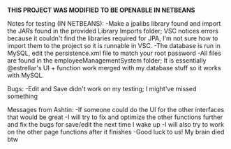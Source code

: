 **THIS PROJECT WAS MODIFIED TO BE OPENABLE IN NETBEANS**

Notes for testing (IN NETBEANS):
-Make a jpalibs library found and import the JARs found in the provided Library Imports folder; VSC notices errors because it couldn't find the libraries required for JPA, I'm not sure how to import them to the project so it is runnable in VSC.
-The database is run in MySQL, edit the persistence.xml file to match your root password
-All files are found in the employeeManagementSystem folder; It is essentially @estrellar's UI + function work merged with my database stuff so it works with MySQL.

Bugs:
-Edit and Save didn't work on my testing; I might've missed something

Messages from Ashtin:
-If someone could do the UI for the other interfaces that would be great
-I will try to fix and optimize the other functions further and fix the bugs for save/edit the next time I wake up
-I will also try to work on the other page functions after it finishes
-Good luck to us! My brain died btw

